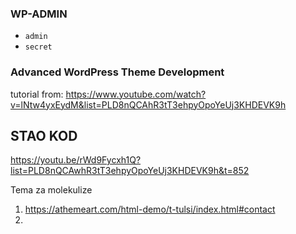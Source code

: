 
### WP-ADMIN
- `admin`
- `secret`


### Advanced WordPress Theme Development
tutorial from: https://www.youtube.com/watch?v=lNtw4yxEydM&list=PLD8nQCAhR3tT3ehpyOpoYeUj3KHDEVK9h

## STAO KOD
https://youtu.be/rWd9Fycxh1Q?list=PLD8nQCAwhR3tT3ehpyOpoYeUj3KHDEVK9h&t=852



Tema za molekulize
1. https://athemeart.com/html-demo/t-tulsi/index.html#contact 
2. 